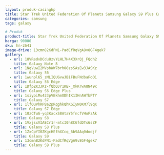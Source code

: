 ```yaml
---
layout: produk-casinghp
title: Star Trek United Federation Of Planets Samsung Galaxy S9 Plus Case
categories: samsung
tags: galaxy

# Produk
product-title: Star Trek United Federation Of Planets Samsung Galaxy S9 Plus Case
harga: 90000
sku: hn-2641
image-drive: 13cmn82KdPN1-PadCfRqVgA9v8GF4gek7
gallery:
  - url: 18VRedvDCdu8zvYLHL7H4X3XrQj_FQdh2
    title: Galaxy Note 8
  - url: 1NgVuwI2MVpbWW7brhO8zsSAsEw3JASKz
    title: Galaxy S6
  - url: 1wunpl65_zMLIQUGvwJBiFBuFNdbaFoO1
    title: Galaxy S6 Edge
  - url: 1DfpZK3JKz-fQbQJr1KB-_XkKrwA8N49x
    title: Galaxy S6 Edge Plus
  - url: 1siypiMu423pVBkhmODhIK1IHnAWTbPTY
    title: Galaxy S7
  - url: 1lfOuVhRPBa2pRqghkQhKGIyN0KM7l9qK
    title: Galaxy S7 Edge
  - url: 10zCTuG-yq3KacxS8AtaY5fncfVHoFzAk
    title: Galaxy S8
  - url: 1VxjsxVIAECr1r-mtcI0h8CGfdDTs6sZF
    title: Galaxy S8 Plus
  - url: 1ZxCpYI0ZKgcHEfhXCcq_6b9AAq0dodjf
    title: Galaxy S9
  - url: 13cmn82KdPN1-PadCfRqVgA9v8GF4gek7
    title: Galaxy S9 Plus
---
```


